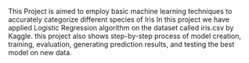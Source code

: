 This Project is aimed to employ basic machine learning techniques to accurately categorize different species of Iris
In this project we have applied Logistic Regression algorithm on the dataset called iris.csv by Kaggle.
this project also shows step-by-step process of model creation, training, evaluation, generating prediction results, and testing the best model on new data.
